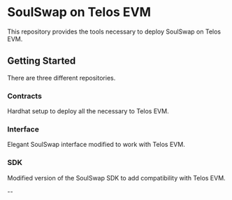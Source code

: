 # SoulSwap on Telos EVM
This repository provides the tools necessary to deploy SoulSwap on Telos EVM.

## Getting Started
There are three different repositories.

### Contracts
Hardhat setup to deploy all the necessary to Telos EVM.

### Interface
Elegant SoulSwap interface modified to work with Telos EVM.

### SDK
Modified version of the SoulSwap SDK to add compatibility with Telos EVM.

--
